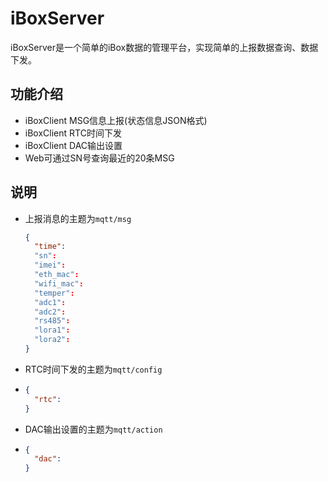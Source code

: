# iBoxServer #

iBoxServer是一个简单的iBox数据的管理平台，实现简单的上报数据查询、数据下发。

## 功能介绍 ##

* iBoxClient MSG信息上报(状态信息JSON格式)
* iBoxClient RTC时间下发
* iBoxClient DAC输出设置
* Web可通过SN号查询最近的20条MSG
  
## 说明

* 上报消息的主题为`mqtt/msg`
  
  ``` json
  {
    "time":
    "sn":
    "imei":
    "eth_mac":
    "wifi_mac":
    "temper":
    "adc1":
    "adc2":
    "rs485":
    "lora1":
    "lora2":
  }
  ```

* RTC时间下发的主题为`mqtt/config`
* 
  ``` json
  {
    "rtc":
  }
  ```

* DAC输出设置的主题为`mqtt/action`
* 
  ``` json
  {
    "dac":
  }
  ```